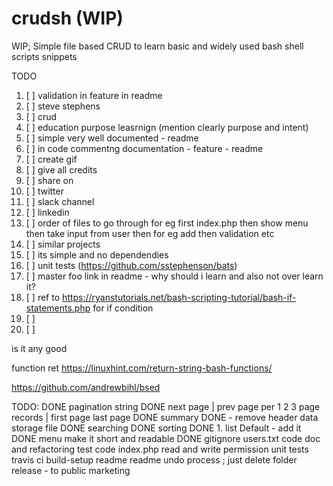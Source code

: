 # crudsh (WIP)

WIP; Simple file based CRUD to learn basic and widely used bash shell scripts snippets

TODO

1. [ ]  validation in feature in readme
1. [ ]  steve stephens
1. [ ]  crud
1. [ ]  education purpose leasrnign (mention clearly purpose and intent)
1. [ ]  simple very well documented - readme
1. [ ]  in code commentng documentation - feature - readme
1. [ ]  create gif
1. [ ]  give all credits
1. [ ]  share on
1. [ ]      twitter
1. [ ]      slack channel
1. [ ]      linkedin
1. [ ]  order of files to go through for eg first index.php then show menu then take input from user then for eg add then validation etc
1. [ ]  similar projects
1. [ ]  its simple and no dependendies
1. [ ]  unit tests (https://github.com/sstephenson/bats)
1. [ ]  master foo link in readme - why should i learn and also not over learn it?
1. [ ]  ref to https://ryanstutorials.net/bash-scripting-tutorial/bash-if-statements.php for if condition
1. [ ]
1. [ ]





is it any good



function ret
    https://linuxhint.com/return-string-bash-functions/

https://github.com/andrewbihl/bsed




TODO:
DONE pagination string
    DONE next page | prev page per 1 2 3 page records | first page last page
DONE summary
DONE - remove header data storage file
DONE searching
DONE sorting
DONE 1. list Default - add it
DONE menu make it short and readable
DONE gitignore users.txt
code doc and refactoring
test code index.php read and write permission
unit tests
travis ci build-setup
readme
readme undo process ; just delete folder
release - to public
marketing
